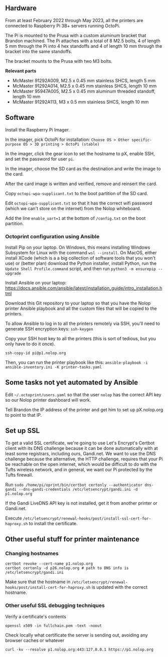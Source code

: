## Hardware ##

From at least February 2022 through May 2023, all the printers are connected to Raspberry Pi 3B+ servers running OctoPi.

The Pi is mounted to the Prusa with a custom aluminum bracket that Brandon machined. The Pi attaches with a total of 8 M2.5 bolts, 4 of length 5 mm through the Pi into 4 hex standoffs and 4 of length 10 mm through the bracket into the same standoffs.

The bracket mounts to the Prusa with two M3 bolts.

**Relevant parts**

* McMaster 91292A009, M2.5 x 0.45 mm stainless SHCS, length 5 mm
* McMaster 91292A014, M2.5 x 0.45 mm stainless SHCS, length 10 mm
* McMaster 95947A005, M2.5 x 0.45 mm aluminum threaded standoff, length 10 mm
* McMaster 91292A113, M3 x 0.5 mm stainless SHCS, length 10 mm

## Software ##

Install the Raspberry Pi Imager.

In the imager, pick OctoPi for installation: `Choose OS > Other specific-purpose OS > 3D printing > OctoPi (stable)`

In the imager, click the gear icon to set the hostname to pX, enable SSH, and set the password for user `pi`.

In the imager, choose the SD card as the destination and write the image to the card.

After the card image is written and verified, remove and reinsert the card.

Copy `octopi-wpa-supplicant.txt` to the boot partition of the SD card.

Edit `octopi-wpa-supplicant.txt` so that it has the correct wifi password (which we can't store on the internet) from the Nolop whiteboard.

Add the line `enable_uart=1` at the bottom of `/config.txt` on the boot partition.

### Octoprint configuration using Ansible

Install Pip on your laptop. On Windows, this means installing Windows Subsystem for Linux with the command `wsl --install`. On MacOS, either install XCode (which is a a big collection of software tools that you won't use) or (better plan) download the Python installer, install Python, run the `Update Shell Profile.command` script, and then run `python3 -m ensurepip --upgrade`

Install Ansible on your laptop: https://docs.ansible.com/ansible/latest/installation_guide/intro_installation.html

Download this Git repository to your laptop so that you have the Nolop printer Ansible playbook and all the custom files that will be copied to the printers.

To allow Ansible to log in to all the printers remotely via SSH, you'll need to generate SSH encryption keys: `ssh-keygen`

Copy your SSH host key to all the printers (this is sort of tedious, but you only have to do it once).

`ssh-copy-id pi@p1.nolop.org`

Then, you can run the printer playbook like this: `ansible-playbook -i ansible-inventory.ini -K printer-tasks.yaml`

## Some tasks not yet automated by Ansible

Edit `~/.octoprint/users.yaml` so that the user `nolop` has the correct API key so our Nolop printer dashboard will work.

Tell Brandon the IP address of the printer and get him to set up pX.nolop.org to point to that IP.

## Set up SSL ##

To get a valid SSL certificate, we're going to use Let's Encrypt's Certbot client with its DNS challenge because it can be done automatically with at least some registrars, including ours, Gandi.net. We want to use the DNS challenge because the alternative, the HTTP challenge, requires that your Pi be reachable on the open internet, which would be difficult to do with the Tufts wireless network, and in general, we want our Pi protected by the Tufts firewall.

Run `sudo /home/pi/oprint/bin/certbot certonly --authenticator dns-gandi --dns-gandi-credentials /etc/letsencrypt/gandi.ini -d p1.nolop.org`

If the Gandi LiveDNS API key is not installed, get it from another printer or Gandi.net.

Execute `/etc/letsencrypt/renewal-hooks/post/install-ssl-cert-for-haproxy.sh` to install the certificate.

## Other useful stuff for printer maintenance

### Changing hostnames ###

    certbot revoke --cert-name p1.nolop.org
    certbot certonly -d p26.nolop.org # path to DNS info is /etc/letsencrypt/gandi.ini
    
Make sure that the hostname in `/etc/letsencrypt/renewal-hooks/post/install-cert-for-haproxy.sh` is updated with the correct hostname.

### Other useful SSL debugging techniques ###

Verify a certificate's contents

    openssl x509 -in fullchain.pem -text -noout

Check locally what certificate the server is sending out, avoiding any browser caches or whatever

    curl -kv --resolve p1.nolop.org:443:127.0.0.1 https://p1.nolop.org
